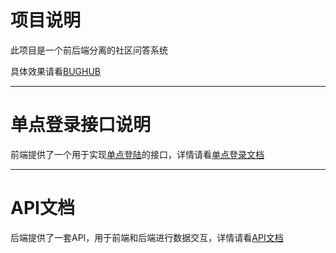 # 项目说明

此项目是一个前后端分离的社区问答系统

具体效果请看<a href="http://bughub.2video.cn" target="_blank">BUGHUB<a>

--------

# 单点登录接口说明

前端提供了一个用于实现[单点登陆](/document/SSO.md)的接口，详情请看[单点登录文档](https://yq.aliyun.com/articles/42566)

--------

# API文档

后端提供了一套API，用于前端和后端进行数据交互，详情请看[API文档](/document/API.md)


